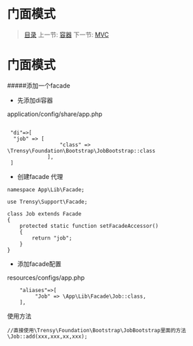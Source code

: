 #  门面模式

   > [目录](<README.md>)
   > 上一节: [容器](2.0.md)
   > 下一节: [MVC](2.2.md)


   门面模式
========
#####添加一个facade

* 先添加di容器

application/config/share/app.php
```

 "di"=>[
  "job" => [
                 "class" => \Trensy\Foundation\Bootstrap\JobBootstrap::class
             ],
 ]
```
* 创建facade 代理

```
namespace App\Lib\Facade;

use Trensy\Support\Facade;

class Job extends Facade
{
    protected static function setFacadeAccessor()
    {
        return "job";
    }
}

```

* 添加facade配置

resources/configs/app.php

```
    "aliases"=>[
         "Job" => \App\Lib\Facade\Job::class,
    ],
```

使用方法

```
//直接使用\Trensy\Foundation\Bootstrap\JobBootstrap里面的方法
\Job::add(xxx,xxx,xx,xxx);

```